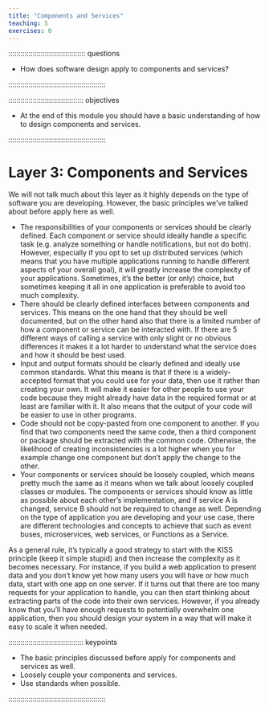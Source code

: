 ```yaml
---
title: "Components and Services"
teaching: 5
exercises: 0
---
```


:::::::::::::::::::::::::::::::::::::: questions 

- How does software design apply to components and services?

::::::::::::::::::::::::::::::::::::::::::::::::

::::::::::::::::::::::::::::::::::::: objectives

- At the end of this module you should have a basic understanding of how to design components and services.

::::::::::::::::::::::::::::::::::::::::::::::::





# Layer 3: Components and Services

We will not talk much about this layer as it highly depends on the type of software you are developing. However, the basic principles we've talked about before apply here as well.

- The responsibilities of your components or services should be clearly defined. Each component or service should ideally handle a specific task (e.g. analyze something or handle notifications, but not do both). However, especially if you opt to set up distributed services (which means that you have multiple applications running to handle different aspects of your overall goal), it will greatly increase the complexity of your applications. Sometimes, it’s the better (or only) choice, but sometimes keeping it all in one application is preferable to avoid too much complexity.
- There should be clearly defined interfaces between components and services. This means on the one hand that they should be well documented, but on the other hand also that there is a limited number of how a component or service can be interacted with. If there are 5 different ways of calling a service with only slight or no obvious differences it makes it a lot harder to understand what the service does and how it should be best used.
- Input and output formats should be clearly defined and ideally use common standards. What this means is that if there is a widely-accepted format that you could use for your data, then use it rather than creating your own. It will make it easier for other people to use your code because they might already have data in the required format or at least are familiar with it. It also means that the output of your code will be easier to use in other programs. 
- Code should not be copy-pasted from one component to another. If you find that two components need the same code, then a third component or package should be extracted with the common code. Otherwise, the likelihood of creating inconsistencies is a lot higher when you for example change one component but don’t apply the change to the other.
- Your components or services should be loosely coupled, which means pretty much the same as it means when we talk about loosely coupled classes or modules. The components or services should know as little as possible about each other’s implementation, and if service A is changed, service B should not be required to change as well. Depending on the type of application you are developing and your use case, there are different technologies and concepts to achieve that such as event buses, microservices, web services, or Functions as a Service.

As a general rule, it’s typically a good strategy to start with the KISS principle (keep it simple stupid) and then increase the complexity as it becomes necessary. For instance, if you build a web application to present data and you don’t know yet how many users you will have or how much data, start with one app on one server. If it turns out that there are too many requests for your application to handle, you can then start thinking about extracting parts of the code into their own services. However, if you already know that you’ll have enough requests to potentially overwhelm one application, then you should design your system in a way that will make it easy to scale it when needed. 




::::::::::::::::::::::::::::::::::::: keypoints 

- The basic principles discussed before apply for components and services as well.
- Loosely couple your components and services.
- Use standards when possible.

::::::::::::::::::::::::::::::::::::::::::::::::